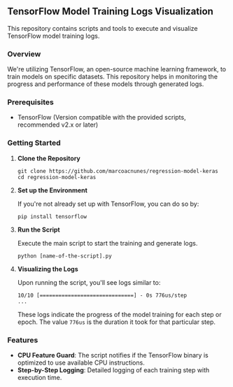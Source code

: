 ## TensorFlow Model Training Logs Visualization

This repository contains scripts and tools to execute and visualize TensorFlow model training logs.

### Overview

We're utilizing TensorFlow, an open-source machine learning framework, to train models on specific datasets. This repository helps in monitoring the progress and performance of these models through generated logs.

### Prerequisites

- TensorFlow (Version compatible with the provided scripts, recommended v2.x or later)

### Getting Started

1. **Clone the Repository**

   ```
   git clone https://github.com/marcoacnunes/regression-model-keras
   cd regression-model-keras
   ```

2. **Set up the Environment**

   If you're not already set up with TensorFlow, you can do so by:
   
   ```
   pip install tensorflow
   ```

3. **Run the Script**

   Execute the main script to start the training and generate logs.

   ```
   python [name-of-the-script].py
   ```

4. **Visualizing the Logs**

   Upon running the script, you'll see logs similar to:
   
   ```
   10/10 [==============================] - 0s 776us/step
   ...
   ```

   These logs indicate the progress of the model training for each step or epoch. The value `776us` is the duration it took for that particular step.

### Features

- **CPU Feature Guard**: The script notifies if the TensorFlow binary is optimized to use available CPU instructions.
- **Step-by-Step Logging**: Detailed logging of each training step with execution time.
